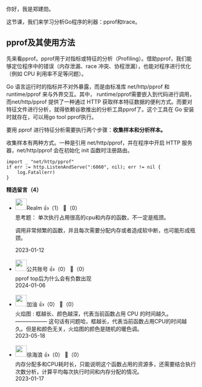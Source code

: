 你好，我是郑建勋。

这节课，我们来学习分析Go程序的利器：pprof和trace。

## pprof及其使用方法

先来看pprof。pprof用于对指标或特征的分析（Profiling）。借助pprof，我们能够定位程序中的错误（内存泄漏、race 冲突、协程泄漏），也能对程序进行优化（例如 CPU 利用率不足等问题）。

Go 语言运行时的指标并不对外暴露，而是由标准库 net/http/pprof 和 runtime/pprof 来与外界交互。其中， runtime/pprof需要嵌入到代码进行调用，而net/http/pprof 提供了一种通过 HTTP 获取样本特征数据的便利方式。而要对特征文件进行分析，就得依赖谷歌推出的分析工具pprof了。这个工具在 Go 安装时就存在，可以用go tool pprof执行。

要用 pprof 进行特征分析需要执行两个步骤：**收集样本和分析样本。**

收集样本有两种方式。一种是引用 net/http/pprof，并在程序中开启 HTTP 服务器，net/http/pprof 会在初始化 init 函数时注册路由。

```plain
import _ "net/http/pprof"
if err := http.ListenAndServe(":6060", nil); err != nil {
	log.Fatal(err)
}
```
<div><strong>精选留言（4）</strong></div><ul>
<li><img src="https://static001.geekbang.org/account/avatar/00/10/7f/d3/b5896293.jpg" width="30px"><span>Realm</span> 👍（1） 💬（0）<div>思考题：
单次执行占用很高的cpu和内存的函数，不一定是瓶颈。

调用非常频繁的函数，并且每次需要分配内存或者造成软中断，也可能形成瓶颈。</div>2023-01-12</li><br/><li><img src="https://static001.geekbang.org/account/avatar/00/23/79/2b/365055c3.jpg" width="30px"><span>公共账号</span> 👍（0） 💬（0）<div>pprof  top后为什么会有负数出现</div>2024-01-06</li><br/><li><img src="https://static001.geekbang.org/account/avatar/00/15/3e/9a/c37a43f0.jpg" width="30px"><span>加油</span> 👍（0） 💬（0）<div>火焰图 : 框越长、颜色越深，代表当前函数占用 CPU 的时间越久。
——————
这句话有问题哈，框越长，代表当前函数占用CPU的时间越久。但是和颜色无关，火焰图的颜色是随机的暖色调。</div>2023-05-18</li><br/><li><img src="https://static001.geekbang.org/account/avatar/00/10/75/00/618b20da.jpg" width="30px"><span>徐海浪</span> 👍（0） 💬（0）<div>内存分配多和CPU耗时长，只能说明这个函数占用的资源多，还需要结合执行次数分析，计算平均每次执行时间和内存分配的情况。</div>2023-01-17</li><br/>
</ul>